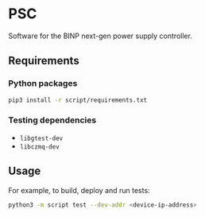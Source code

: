 # PSC

Software for the BINP next-gen power supply controller.

## Requirements

### Python packages

```bash
pip3 install -r script/requirements.txt
```

### Testing dependencies

+ `libgtest-dev`
+ `libczmq-dev`


## Usage

For example, to build, deploy and run tests:

```bash
python3 -m script test --dev-addr <device-ip-address>
```
